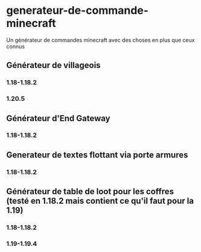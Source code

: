 # generateur-de-commande-minecraft
Un générateur de commandes minecraft avec des choses en plus que ceux connus 

## Générateur de villageois
### 1.18-1.18.2
### 1.20.5

## Générateur d'End Gateway 
### 1.18-1.18.2

## Generateur de textes flottant via porte armures
### 1.18-1.18.2

## Générateur de table de loot pour les coffres (testé en 1.18.2 mais contient ce qu'il faut pour la 1.19) 
### 1.18-1.18.2
### 1.19-1.19.4

